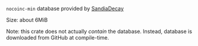 `nocoinc-min` database provided by [SandiaDecay]

Size: about 6MiB

Note: this crate does not actually *contain* the database. Instead, database is downloaded from GitHub at compile-time.

[SandiaDecay]: https://github.com/sandialabs/SandiaDecay


